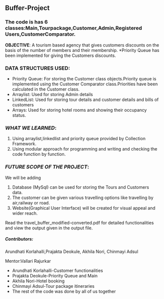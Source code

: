 ## Buffer-Project
### The code is has 6 classes:Main,Tourpackage,Customer,Admin,Registered Users,CustomerComparator.
**OBJECTIVE**:
A tourism based agency that gives customers discounts on the basis of the number of members and their membership.
*Priority Queue has been implemented for giving the Customers discounts.
### **DATA STRUCTURES USED**:
* Priority Queue: For storing the Customer class objects.Priority queue is implemented using the Customer Comparator class.Priorities have been calculated in the Customer class.
* Arraylist: Used for storing Admin details
* LinkedList: Used for storing tour details and customer details and bills of customers
* Arrays: Used for storing hotel rooms and showing their occupancy status.

### *WHAT WE LEARNED*:
1. Using arraylist,linkedlist and priority queue provided by Collection Framework.
2. Using modular approach for programming and writing and checking the code function by function.

### *FUTURE SCOPE OF THE PROJECT*:
We will be adding 
1. Database (MySql) can be used for storing the Tours and Customers data.
2. The customer can be given various travelling options like travelling by air,railway or road.
3. Website(Graphical User Interface) will be created for visual appeal and wider reach.

Read the travel_buffer_modified-converted.pdf for detailed functionalities and view the output given in the output file.
##### *Contributors*:
Arundhati Korlahalli,Prajakta Deokule, Akhila Nori, Chinmayi Adsul

Mentor:Vallari Rajurkar

* Arundhati Korlahalli-Customer functionalities 
* Prajakta Deokule-Priority Queue and Main
* Akhila Nori-Hotel booking 
* Chinmayi Adsul-Tour package itineraries
* The rest of the code was done by all of us together
